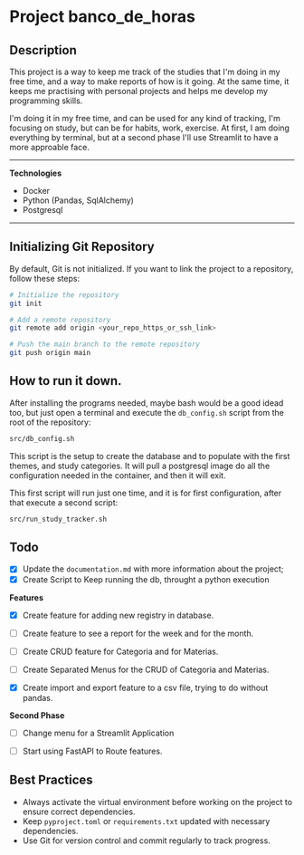 # Project banco_de_horas

## Description

This project is a way to keep me track of the studies that I'm doing in my free time, and a way to make reports of how is it going. At the same time, it keeps me practising with personal projects and helps me develop my programming skills.

I'm doing it in my free time, and can be used for any kind of tracking, I'm focusing on study, but can be for habits, work, exercise. At first, I am doing everything by terminal, but at a second phase I'll use Streamlit to have a more approable face.

---


**Technologies**

- Docker
- Python (Pandas, SqlAlchemy)
- Postgresql


---

## Initializing Git Repository

By default, Git is not initialized. If you want to link the project to a repository, follow these steps:

```bash
# Initialize the repository
git init

# Add a remote repository
git remote add origin <your_repo_https_or_ssh_link>

# Push the main branch to the remote repository
git push origin main
```


## How to run it down.

After installing the programs needed, maybe bash would be a good idead too, but just open a terminal and execute the `db_config.sh` script from the root of the repository:

```bash
src/db_config.sh
```

This script is the setup to create the database and to populate with the first themes, and study categories. It will pull a postgresql image do all the configuration needed in the container, and then it will exit.

This first script will run just one time, and it is for first configuration, after that execute a second script:
```bash
src/run_study_tracker.sh
```

## Todo

- [x] Update the `documentation.md` with more information about the project;
- [x] Create Script to Keep running the db, throught a python execution

**Features**
- [x] Create feature for adding new registry in database.
- [ ] Create feature to see a report for the week and for the month.
- [ ] Create CRUD feature for Categoria and for Materias.
- [ ] Create Separated Menus for the CRUD of Categoria and Materias.
- [x] Create import and export feature to a csv file, trying to do without pandas.


**Second Phase**
- [ ] Change menu for a Streamlit Application
- [ ] Start using FastAPI to Route features.


## Best Practices

- Always activate the virtual environment before working on the project to ensure correct dependencies.
- Keep `pyproject.toml` or `requirements.txt` updated with necessary dependencies.
- Use Git for version control and commit regularly to track progress.
